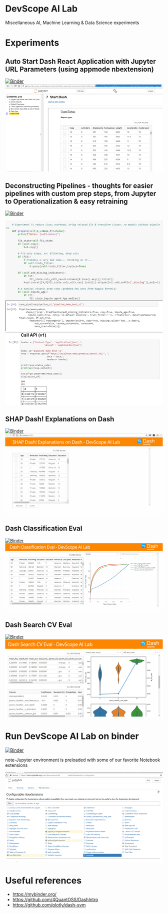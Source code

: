 # DevScope AI Lab

Miscellaneous AI, Machine Learning & Data Science experiments 

# Experiments

##  Auto Start Dash React Application with Jupyter URL Parameters (using appmode nbextension)
[![Binder](https://beta.mybinder.org/badge.svg)](https://mybinder.org/v2/gh/DevScope/ai-lab/master?urlpath=%2Fapps%2Fnotebooks%2Fdash-appmode-parameters%2Fdash-table.ipynb%3Fcsv_url%3Dhttps%3A%2F%2Fraw.githubusercontent.com%2Fplotly%2Fdatasets%2Fmaster%2Fauto-mpg.csv)
  ![](./notebooks/dash-appmode-parameters/screenshot.png)

## Deconstructing Pipelines - thoughts for easier pipelines with custom prep steps, from Jupyter to Operationalization & easy retraining
[![Binder](https://beta.mybinder.org/badge.svg)](https://mybinder.org/v2/gh/DevScope/ai-lab/master?filepath=notebooks%2Fdeconstructing-pipelines)

  ![](./notebooks/deconstructing-pipelines/screenshot1.png)
  ![](./notebooks/deconstructing-pipelines/screenshot2.png)
  ![](./notebooks/deconstructing-pipelines/screenshot3.png)

## SHAP Dash! Explanations on Dash 
[![Binder](https://beta.mybinder.org/badge.svg)](https://mybinder.org/v2/gh/DevScope/ai-lab/master?filepath=notebooks%2Fshap-dash%2Fshap-dash.ipynb)
  ![](./notebooks/shap-dash/screenshot.gif)

## Dash Classification Eval
[![Binder](https://beta.mybinder.org/badge.svg)](https://mybinder.org/v2/gh/DevScope/ai-lab/master?filepath=notebooks%2Fdash-classification-eval%2Fdash-classification-eval.ipynb)
  ![](./notebooks/dash-classification-eval/screenshot.gif)

## Dash Search CV Eval  
[![Binder](https://beta.mybinder.org/badge.svg)](https://mybinder.org/v2/gh/DevScope/ai-lab/master?filepath=notebooks%2Fdash-searchcv-eval%2Fdash-searchcv-eval.ipynb)
  ![](./notebooks/dash-searchcv-eval/screenshot.png)

  
# Run DevScope AI Lab on binder
[![Binder](https://mybinder.org/badge.svg)](https://mybinder.org/v2/gh/DevScope/ai-lab/master)

note-Jupyter environment is preloaded with some of our favorite Notebook extensions

![](./images/2018-08-16-23-50-11.png)

# Useful references

- https://mybinder.org/
- https://github.com/4QuantOSS/DashIntro 
- https://github.com/plotly/dash-svm
